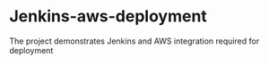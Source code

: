 # Jenkins-aws-deployment
The project demonstrates Jenkins and AWS integration required for deployment
